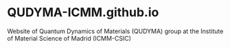 # QUDYMA-ICMM.github.io
Website of Quantum Dynamics of Materials (QUDYMA) group at the Institute of Material Science of Madrid (ICMM-CSIC)
